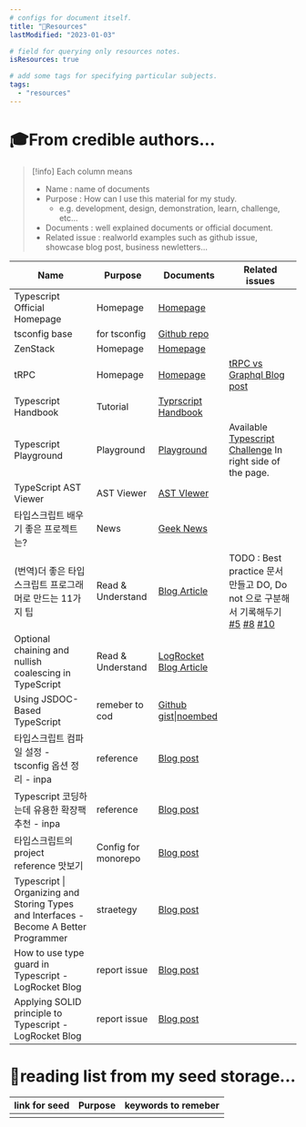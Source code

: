 ```yaml
---
# configs for document itself.
title: "🚚Resources"
lastModified: "2023-01-03"

# field for querying only resources notes.
isResources: true

# add some tags for specifying particular subjects.
tags:
  - "resources"
---
```

# 🎓From credible authors...
> [!info] Each column means
> - Name : name of documents
> - Purpose : How can I use this material for my study.
> 	- e.g. development, design, demonstration, learn, challenge, etc...
> - Documents : well explained documents or official document.
> - Related issue : realworld examples such as github issue, showcase blog post, business newletters...


| Name                                                                                   | Purpose             | Documents                                                                                                                                                                                                        | Related issues                                                                                                                                                                                                                                                                                                                                                   |
| -------------------------------------------------------------------------------------- | ------------------- | ---------------------------------------------------------------------------------------------------------------------------------------------------------------------------------------------------------------- | ---------------------------------------------------------------------------------------------------------------------------------------------------------------------------------------------------------------------------------------------------------------------------------------------------------------------------------------------------------------- |
| Typescript Official Homepage                                                           | Homepage            | [Homepage](https://www.typescriptlang.org/)                                                                                                                                                                      |                                                                                                                                                                                                                                                                                                                                                                  |
| tsconfig base                                                                          | for tsconfig        | [Github repo](https://github.com/tsconfig/bases#centralized-recommendations-for-tsconfig-bases)                                                                                                                  |                                                                                                                                                                                                                                                                                                                                                                  |
| ZenStack                                                                               | Homepage            | [Homepage](https://zenstack.dev/)                                                                                                                                                                                |                                                                                                                                                                                                                                                                                                                                                                  |
| tRPC                                                                                   | Homepage            | [Homepage](https://trpc.io/)                                                                                                                                                                                     | [tRPC vs Graphql Blog post](https://cleancommit.io/blog/trpc-vs-graphql-how-to-choose-the-best-option-for-your-next-project/)                                                                                                                                                                                                                                    |
| Typescript Handbook                                                                    | Tutorial            | [Typrscript Handbook](https://www.typescriptlang.org/docs/handbook/intro.html)                                                                                                                                   |                                                                                                                                                                                                                                                                                                                                                                  |
| Typescript Playground                                                                  | Playground          | [Playground](https://www.typescriptlang.org/play)                                                                                                                                                                | Available [Typescript Challenge](https://github.com/type-challenges/type-challenges) In right side of the page.                                                                                                                                                                                                                                                  |
| TypeScript AST Viewer                                                                  | AST Viewer          | [AST VIewer](https://ts-ast-viewer.com/#)                                                                                                                                                                        |                                                                                                                                                                                                                                                                                                                                                                  |
| 타입스크립트 배우기 좋은 프로젝트는?                                                   | News                | [Geek News](https://news.hada.io/topic?id=8155)                                                                                                                                                                  |                                                                                                                                                                                                                                                                                                                                                                  |
| (번역)더 좋은 타입스크립트 프로그래머로 만드는 11가지 팁                               | Read & Understand   | [Blog Article](https://velog.io/@lky5697/11-tips-that-help-you-become-a-better-typescript-programmer)                                                                                                            | TODO : Best practice 문서 만들고 DO, Do not 으로 구분해서 기록해두기 [#5](https://www.typescriptlang.org/docs/handbook/2/conditional-types.html#distributive-conditional-types) [#8](https://www.w3schools.com/typescript/typescript_tuples.php) [#10](https://www.typescriptlang.org/docs/handbook/2/conditional-types.html#inferring-within-conditional-types) |
| Optional chaining and nullish coalescing in TypeScript                                 | Read & Understand   | [LogRocket Blog Article](https://blog.logrocket.com/optional-chaining-nullish-coalescing-typescript/)                                                                                                            |                                                                                                                                                                                                                                                                                                                                                                  |
| Using JSDOC-Based TypeScript                                                           | remeber to cod      | [Github gist\|noembed](https://gist.github.com/DeruiDENG/074b15de1ebc23ee8d307c14198c1231)                                                                                                                       |                                                                                                                                                                                                                                                                                                                                                                  |
| 타입스크립트 컴파일 설정 - tsconfig 옵션 정리 - inpa                                   | reference           | [Blog post](https://inpa.tistory.com/entry/TS-%F0%9F%93%98-%ED%83%80%EC%9E%85%EC%8A%A4%ED%81%AC%EB%A6%BD%ED%8A%B8-tsconfigjson-%EC%84%A4%EC%A0%95%ED%95%98%EA%B8%B0-%EC%B4%9D%EC%A0%95%EB%A6%AC)                 |                                                                                                                                                                                                                                                                                                                                                                  |
| Typescript 코딩하는데 유용한 확장팩 추천 - inpa                                        | reference           | [Blog post](https://inpa.tistory.com/entry/VSCode-%F0%9F%92%BD-TypeScript-%EC%BD%94%EB%94%A9%ED%95%98%EB%8A%94%EB%8D%B0-%EC%9C%A0%EC%9A%A9%ED%95%9C-%ED%99%95%EC%9E%A5%ED%8C%A9-%F0%9F%92%AF-%EC%B6%94%EC%B2%9C) |                                                                                                                                                                                                                                                                                                                                                                  |
| 타입스크립트의 project reference 맛보기                                                | Config for monorepo | [Blog post](https://blog.shik.kr/typescript-project-reference)                                                                                                                                                   |                                                                                                                                                                                                                                                                                                                                                                  |
| Typescript \| Organizing and Storing Types and Interfaces - Become A Better Programmer | straetegy           | [Blog post](https://www.becomebetterprogrammer.com/typescript-organizing-and-storing-types-and-interfaces/)                                                                                                      |                                                                                                                                                                                                                                                                                                                                                                  |
| How to use type guard in Typescript - LogRocket Blog                                   | report issue        | [Blog post](https://blog.logrocket.com/how-to-use-type-guards-typescript/)                                                                                                                                       |                                                                                                                                                                                                                                                                                                                                                                  |
| Applying SOLID principle to Typescript - LogRocket Blog                                | report issue        | [Blog post](https://blog.logrocket.com/applying-solid-principles-typescript/)                                                                                                                                                                                                                 |                                                                                                                                                                                                                                                                                                                                                                  |


# 🌱reading list from my seed storage...
| link for seed | Purpose | keywords to remeber |
| ------------- | ------- | ----------------- |
|               |         |                   |


